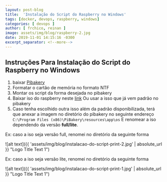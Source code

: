 ```yaml
---
layout: post-blog
title:  'Instalação do Script do Raspberry no Windows'
tags: [docker, devops, raspberry, windows]
categories: [ devops ]
author: [ frchico, reinan ]
image: assets/img/blog/raspberry-2.jpg
date: 2019-11-01 14:15:16 -0300
excerpt_separator: <!--more-->
---
```


## Instruções Para Instalação do Script do Raspberry no Windows

1. baixar [Pibakery](https://www.pibakery.org/docs/install-win.html)
1. Formatar o cartão de memória no formato NTF
1. Montar os script da forma desejada no pibakery
1.  Baixar iso do raspberry neste [link](https://www.raspberrypi.org/downloads/raspbian/)
Ou usar a isso que já vem padrão no pibakery 
1. Caso tenha escolhido outra isso além da padrão disponibilizada, terá que anexar a imagem no diretório do pibakery no seguinte endereço ```C:\Program Files (x86)\PiBakery\resources\app\os```
E renomear a iso dependendo da versão **full/lite**. 

Ex: caso a iso seja versão full, renomei no diretório da seguinte forma

![alt text]({{ 'assets/img/blog/instalacao-do-script-print-2.jpg' | absolute_url }} "Logo Title Text 1")

Ex: caso a iso seja versão lite, renomei no diretório da seguinte forma

![alt text]({{ 'assets/img/blog/instalacao-do-script-print-1.jpg' | absolute_url }} "Logo Title Text 1")